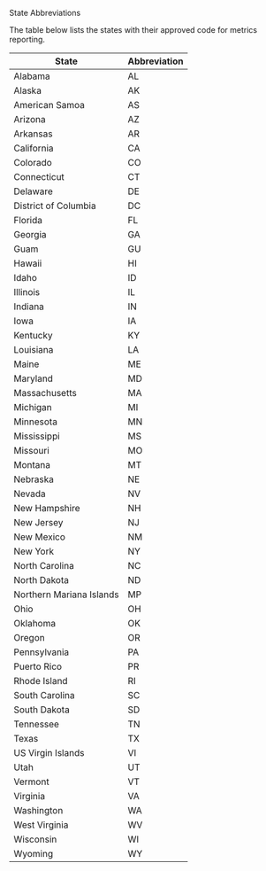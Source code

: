 State Abbreviations

The table below lists the states with their approved code for metrics reporting. 

| State | Abbreviation |
| ----- | ------------ |
| Alabama | AL |
| Alaska | AK |
| American Samoa | AS |
| Arizona | AZ |
| Arkansas | AR |
| California | CA |
| Colorado | CO |
| Connecticut | CT |
| Delaware | DE |
| District of Columbia | DC |
| Florida | FL |
| Georgia | GA |
| Guam | GU |
| Hawaii | HI |
| Idaho | ID |
| Illinois | IL |
| Indiana | IN |
| Iowa | IA |
| Kentucky | KY |
| Louisiana | LA |
| Maine | ME |
| Maryland | MD |
| Massachusetts | MA |
| Michigan | MI |
| Minnesota | MN |
| Mississippi | MS |
| Missouri | MO |
| Montana | MT |
| Nebraska | NE |
| Nevada | NV |
| New Hampshire | NH |
| New Jersey | NJ |
| New Mexico | NM |
| New York | NY |
| North Carolina | NC |
| North Dakota | ND |
| Northern Mariana Islands | MP |
| Ohio | OH |
| Oklahoma | OK |
| Oregon | OR |
| Pennsylvania | PA |
| Puerto Rico | PR |
| Rhode Island | RI |
| South Carolina | SC |
| South Dakota | SD |
| Tennessee | TN |
| Texas | TX |
| US Virgin Islands | VI |
| Utah | UT |
| Vermont | VT |
| Virginia | VA |
| Washington | WA |
| West Virginia | WV |
| Wisconsin | WI |
| Wyoming | WY |
